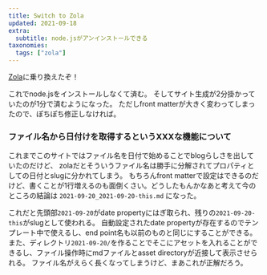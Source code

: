 ```yaml
---
title: Switch to Zola
updated: 2021-09-18
extra:
  subtitle: node.jsがアンインストールできる
taxonomies:
  tags: ["zola"]
---
```

[Zola](https://getzola.org)に乗り換えたぞ！

これでnode.jsをインストールしなくて済む。
そしてサイト生成が2分掛かっていたのが1分で済むようになった。
ただしfront matterが大きく変わってしまったので、ぽちぽち修正しなければ。

### ファイル名から日付けを取得するというXXXな機能について

これまでこのサイトではファイル名を日付で始めることでblogらしさを出していたのだけど、
zolaだとそういうファイル名は勝手に分解されてプロパティとしての日付とslugに分かれてしまう。
もちろんfront matterで設定はできるのだけど、書くことが1行増えるのも面倒くさい。どうしたもんかなあと考えて今のところの結論は
`2021-09-20_2021-09-20-this.md` になった。

これだと先頭部`2021-09-20`がdate propertyにはぎ取られ、残りの`2021-09-20-this`がslugとして使われる。
自動設定されたdate propertyが存在するのでテンプレート中で使えるし、end point名も以前のものと同じにすることができる。
また、ディレクトリ`2021-09-20/`を作ることでそこにアセットを入れることができるし、ファイル操作時にmdファイルとasset directoryが近接して表示させられる。
ファイル名がえらく長くなってしまうけど、まあこれが正解だろう。
